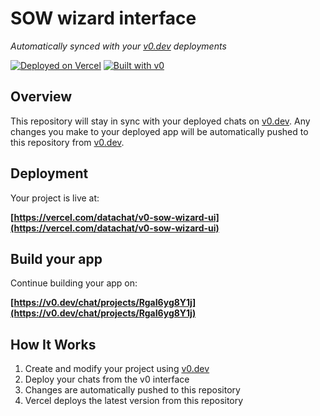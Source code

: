# SOW wizard interface

*Automatically synced with your [v0.dev](https://v0.dev) deployments*

[![Deployed on Vercel](https://img.shields.io/badge/Deployed%20on-Vercel-black?style=for-the-badge&logo=vercel)](https://vercel.com/datachat/v0-sow-wizard-ui)
[![Built with v0](https://img.shields.io/badge/Built%20with-v0.dev-black?style=for-the-badge)](https://v0.dev/chat/projects/RgaI6yg8Y1j)

## Overview

This repository will stay in sync with your deployed chats on [v0.dev](https://v0.dev).
Any changes you make to your deployed app will be automatically pushed to this repository from [v0.dev](https://v0.dev).

## Deployment

Your project is live at:

**[https://vercel.com/datachat/v0-sow-wizard-ui](https://vercel.com/datachat/v0-sow-wizard-ui)**

## Build your app

Continue building your app on:

**[https://v0.dev/chat/projects/RgaI6yg8Y1j](https://v0.dev/chat/projects/RgaI6yg8Y1j)**

## How It Works

1. Create and modify your project using [v0.dev](https://v0.dev)
2. Deploy your chats from the v0 interface
3. Changes are automatically pushed to this repository
4. Vercel deploys the latest version from this repository